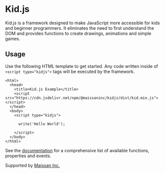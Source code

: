 # Kid.js

Kid.js is a framework designed to make JavaScript more accessible for kids and
beginner programmers. It eliminates the need to first understand the DOM and
provides functions to create drawings, animations and simple games.

## Usage

Use the following HTML template to get started. Any code written inside of
`<script type="kidjs">` tags will be executed by the framework.

```
<html>
  <head>
    <title>Kid.js Example</title>
    <script src="https://cdn.jsdelivr.net/npm/@maissaninc/kidjs/dist/kid.min.js"></script>
  </head>
  <body>
    <script type="kidjs">

      write('Hello World');

    </script>
  </body>
</html>
```

See the [documentation](https://kidjs.org) for a comprehensive list of available
functions, properties and events.

Supported by [Maissan Inc.](https://maissan.net)
